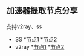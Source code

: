 ## 加速器提取节点分享
支持v2ray、ss

* SS
   *[节点1](ss://cmM0LW1kNTpYaW9uZ21hb0BeaW9zLnNz@162.14.8.204:8888#%E9%9F%A9%E5%9B%BDsejong(200M))
   *[节点2](ss://cmM0LW1kNTpYaW9uZ21hb0BeaW9zLnNz@162.14.22.130:2080#%E6%96%B0%E5%8A%A0%E5%9D%A1Tencent(100M))
* v2ray
   *[节点1](vmess://eyJhZGQiOiIxNDIuNC4xMDQuMjI3IiwiYWlkIjo2NCwiaG9zdCI6Ind3dy42MjAwMDU0Mi54eXoiLCJpZCI6IjVhNjQ5YmU5LTVlMzctNGViNy1hMWVmLTlkMGQ2MzA3NzAzNyIsIm5ldCI6IndzIiwicGF0aCI6Ii9wYXRoLzIwMTYyOTMyMDMxNSIsInBvcnQiOjQ0MywicHMiOiI0NDciLCJ0bHMiOiJ0bHMiLCJ0eXBlIjoibm9uZSIsInYiOjJ9)
   *[节点2](vmess://eyJhZGQiOiIxOTkuMTgwLjEwMi4yMDAiLCJhaWQiOjY0LCJob3N0Ijoid3d3Ljk0OTA1Mzc0Lnh5eiIsImlkIjoiZTVjMzBhNTMtOWMxMi00MGM4LTk3NTAtYTJkM2Q0NjBiYzJhIiwibmV0Ijoid3MiLCJwYXRoIjoiL3BhdGgvMjAxNjI5MzIwMzE1IiwicG9ydCI6NDQzLCJwcyI6IjQzNSIsInRscyI6InRscyIsInR5cGUiOiJub25lIiwidiI6Mn0=)
